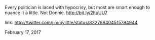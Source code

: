 Every politician is laced with hypocrisy, but most are smart enough to nuance it a little.  Not Donnie. http://bit.ly/2ltuUU7 

link: http://twitter.com/jimmylittle/status/832768404515794944 

February 17, 2017